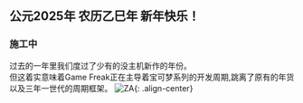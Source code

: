 ## 公元2025年 农历乙巳年 新年快乐！
### 施工中
过去的一年里我们度过了少有的没主机新作的年份。\
但这着实意味着Game Freak正在主导着宝可梦系列的开发周期,跳离了原有的年货以及三年一世代的周期框架。
![ZA](https://gallery.pokeamice.com/006SNtUggy1hxzyibgdpij321b12ux65.jpg){: .align-center}
